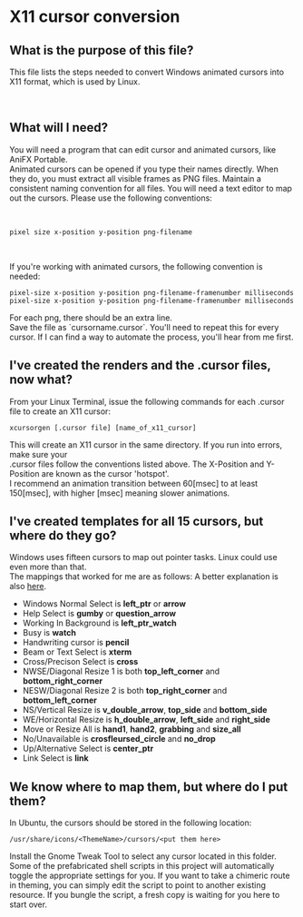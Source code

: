 <h1>X11 cursor conversion</h1>

<h2>What is the purpose of this file?</h2>
<p>This file lists the steps needed to convert Windows animated cursors into X11 format, which is used by Linux.</p><br />

<h2>What will I need?</h2>
<p>You will need a program that can edit cursor and animated cursors, like AniFX Portable.<br />
Animated cursors can be opened if you type their names directly. When they do, you must
extract all visible frames as PNG files. Maintain a consistent naming convention for all files.
You will need a text editor to map out the cursors. Please use the following conventions:</p><br />

```
pixel size x-position y-position png-filename
```

<br /><p>If you're working with animated cursors, the following convention is needed:</p>

```
pixel-size x-position y-position png-filename-framenumber milliseconds
pixel-size x-position y-position png-filename-framenumber milliseconds
```

<p>For each png, there should be an extra line. <br />
Save the file as `cursorname.cursor`. You'll need to repeat this for every cursor. If I can find a way to automate the process, you'll hear from me first.</p>

<h2>I've created the renders and the .cursor files, now what?</h2>
<p>From your Linux Terminal, issue the following commands for each .cursor file to create an X11 cursor:</p>

```
xcursorgen [.cursor file] [name_of_x11_cursor]
```

<p>This will create an X11 cursor in the same directory. If you run into errors, make sure your <br />
.cursor files follow the conventions listed above. The X-Position and Y-Position are known as the cursor 'hotspot'.<br />
I recommend an animation transition between 60[msec] to at least 150[msec], with higher [msec] meaning slower animations.</p>

<h2>I've created templates for all 15 cursors, but where do they go?</h2>
<p>Windows uses fifteen cursors to map out pointer tasks. Linux could use even more than that.<br />
The mappings that worked for me are as follows: A better explanation is also <a href="https://github.com/trunkmaster/nextspace/wiki/Mouse-Cursors" title="Trunkmaster | NextSpace Wiki For X11 Cursors | Github" target="_blank">here</a>.</p>
<ul>
<li>Windows Normal Select is <b>left_ptr</b> or <b>arrow</b></li>
<li>Help Select is <b>gumby</b> or <b>question_arrow</b></li>
<li>Working In Background is <b>left_ptr_watch</b></li>
<li>Busy is <b>watch</b></li>
<li>Handwriting cursor is <b>pencil</b></li>
<li>Beam or Text Select is <b>xterm</b></li>
<li>Cross/Precison Select is <b>cross</b></li>
<li>NWSE/Diagonal Resize 1 is both <b>top_left_corner</b> and <b>bottom_right_corner</b></li>
<li>NESW/Diagonal Resize 2 is both <b>top_right_corner</b> and <b>bottom_left_corner</b></li>
<li>NS/Vertical Resize is <b>v_double_arrow</b>, <b>top_side</b> and <b>bottom_side</b></li>
<li>WE/Horizontal Resize is <b>h_double_arrow</b>, <b>left_side</b> and <b>right_side</b></li>
  <li>Move or Resize All is <b>hand1</b>, <b>hand2</b>, <b>grabbing</b> and <b>size_all</b></li>
<li>No/Unavailable is <b>crosfleursed_circle</b> and <b>no_drop</b></li>
<li>Up/Alternative Select is <b>center_ptr</b></li>
<li>Link Select is <b>link</b></li>
</ul>

<h2>We know where to map them, but where do I put them?</h2>
<p>In Ubuntu, the cursors should be stored in the following location:</p>

```
/usr/share/icons/<ThemeName>/cursors/<put them here>
```

<p>Install the Gnome Tweak Tool to select any cursor located in this folder. Some of the prefabricated
shell scripts in this project will automatically toggle the appropriate settings for you. If you want to
take a chimeric route in theming, you can simply edit the script to point to another existing resource. If
you bungle the script, a fresh copy is waiting for you here to start over.</p>
